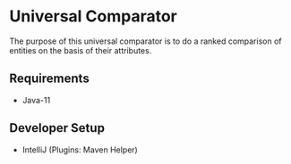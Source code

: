 # Universal Comparator
The purpose of this universal comparator is to do a ranked comparison of entities on the basis of their attributes.

## Requirements
- Java-11

## Developer Setup
- IntelliJ (Plugins: Maven Helper)

